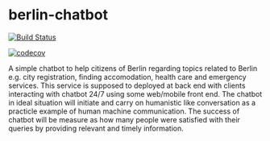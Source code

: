 # berlin-chatbot
[![Build Status](https://travis-ci.org/muhammad-ahsan/berlin-chatbot.svg?branch=master)](https://travis-ci.org/muhammad-ahsan/berlin-chatbot)

[![codecov](https://codecov.io/gh/muhammad-ahsan/berlin-chatbot/branch/master/graph/badge.svg)](https://codecov.io/gh/muhammad-ahsan/berlin-chatbot)

A simple chatbot to help citizens of Berlin regarding topics related to Berlin e.g. city registration, finding accomodation, health care and emergency services. This service is supposed to deployed at back end with clients interacting with chatbot 24/7 using some web/mobile front end. The chatbot in ideal situation will initiate and carry on humanistic like conversation as a practicle example of human machine communication. The success of chatbot will be measure as how many people were satisfied with their queries by providing relevant and timely information.  

